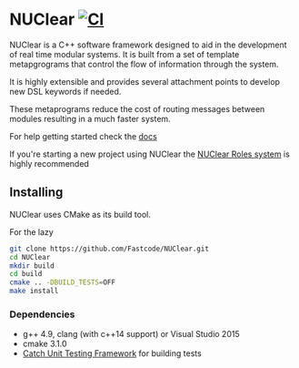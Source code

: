 NUClear [![CI](https://github.com/Fastcode/NUClear/actions/workflows/main.yaml/badge.svg)](https://github.com/Fastcode/NUClear/actions/workflows/main.yaml)
=======

NUClear is a C++ software framework designed to aid in the development of real time modular systems.
It is built from a set of template metapgrograms that control the flow of information through the system.

It is highly extensible and provides several attachment points to develop new DSL keywords if needed.

These metaprograms reduce the cost of routing messages between modules resulting in a much faster system.

For help getting started check the [docs](https://nuclear.readthedocs.io/en/latest/quick_start.html)

If you're starting a new project using NUClear the [NUClear Roles system](https://github.com/Fastcode/NUClearRoles) is highly recommended

## Installing
NUClear uses CMake as its build tool.

For the lazy
```bash
git clone https://github.com/Fastcode/NUClear.git
cd NUClear
mkdir build
cd build
cmake .. -DBUILD_TESTS=OFF
make install
```

### Dependencies
* g++ 4.9, clang (with c++14 support) or Visual Studio 2015
* cmake 3.1.0
* [Catch Unit Testing Framework](https://github.com/philsquared/Catch) for building tests
